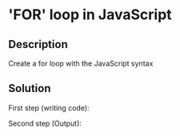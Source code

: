 # 'FOR' loop in JavaScript

## Description

Create a for loop with the JavaScript syntax

## Solution

First step (writing code):


Second step (Output):
